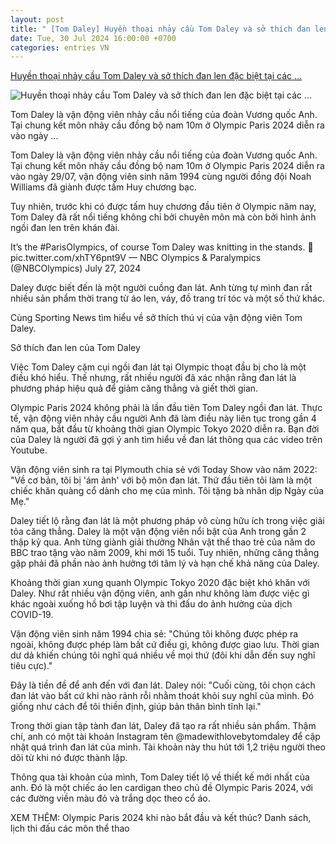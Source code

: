 ```yaml
---
layout: post
title: " [Tom Daley] Huyền thoại nhảy cầu Tom Daley và sở thích đan len đặc biệt tại các ..."
date: Tue, 30 Jul 2024 16:00:00 +0700
categories: entries VN
---
```

[Huyền thoại nhảy cầu Tom Daley và sở thích đan len đặc biệt tại các ...](https://www.sportingnews.com/vn/olympics/news/tom-daley-knitting-olympics-paris-2024-british-diver/b8aee9ed6a12a2cd95edb558)

![Huyền thoại nhảy cầu Tom Daley và sở thích đan len đặc biệt tại các ...](https://library.sportingnews.com/styles/crop_style_16_9_desktop/s3/2024-07/Tom-Daley-072724-getty-ftr.jpg?h=920929c4&itok=8TvZSLxm)

Tom Daley là vận động viên nhảy cầu nổi tiếng của đoàn Vương quốc Anh. Tại chung kết môn nhảy cầu đồng bộ nam 10m ở Olympic Paris 2024 diễn ra vào ngày ...

Tom Daley là vận động viên nhảy cầu nổi tiếng của đoàn Vương quốc Anh. Tại chung kết môn nhảy cầu đồng bộ nam 10m ở Olympic Paris 2024 diễn ra vào ngày 29/07, vận động viên sinh năm 1994 cùng người đồng đội Noah Williams đã giành được tấm Huy chương bạc.

Tuy nhiên, trước khi có được tấm huy chương đầu tiên ở Olympic năm nay, Tom Daley đã rất nổi tiếng không chỉ bởi chuyên môn mà còn bởi hình ảnh ngồi đan len trên khán đài.

It’s the #ParisOlympics, of course Tom Daley was knitting in the stands. 🧶 pic.twitter.com/xhTY6pnt9V — NBC Olympics & Paralympics (@NBCOlympics) July 27, 2024

Daley được biết đến là một người cuồng đan lát. Anh từng tự mình đan rất nhiều sản phẩm thời trang từ áo len, váy, đồ trang trí tóc và một số thứ khác.

Cùng Sporting News tìm hiểu về sở thích thú vị của vận động viên Tom Daley.

Sở thích đan len của Tom Daley

Việc Tom Daley cặm cụi ngồi đan lát tại Olympic thoạt đầu bị cho là một điều khó hiểu. Thế nhưng, rất nhiều người đã xác nhận rằng đan lát là phương pháp hiệu quả để giảm căng thẳng và giết thời gian.

Olympic Paris 2024 không phải là lần đầu tiên Tom Daley ngồi đan lát. Thực tế, vận động viên nhảy cầu người Anh đã làm điều này liên tục trong gần 4 năm qua, bắt đầu từ khoảng thời gian Olympic Tokyo 2020 diễn ra. Bạn đời của Daley là người đã gợi ý anh tìm hiểu về đan lát thông qua các video trên Youtube.

Vận động viên sinh ra tại Plymouth chia sẻ với Today Show vào năm 2022: "Về cơ bản, tôi bị 'ám ảnh' với bộ môn đan lát. Thứ đầu tiên tôi làm là một chiếc khăn quàng cổ dành cho mẹ của mình. Tôi tặng bà nhân dịp Ngày của Mẹ."

Daley tiết lộ rằng đan lát là một phương pháp vô cùng hữu ích trong việc giải tỏa căng thẳng. Daley là một vận động viên nổi bật của Anh trong gần 2 thập kỷ qua. Anh từng giành giải thưởng Nhân vật thể thao trẻ của năm do BBC trao tặng vào năm 2009, khi mới 15 tuổi. Tuy nhiên, những căng thẳng gặp phải đã phần nào ảnh hưởng tới tâm lý và hạn chế khả năng của Daley.

Khoảng thời gian xung quanh Olympic Tokyo 2020 đặc biệt khó khăn với Daley. Như rất nhiều vận động viên, anh gần như không làm được việc gì khác ngoài xuống hồ bơi tập luyện và thi đấu do ảnh hưởng của dịch COVID-19.

Vận động viên sinh năm 1994 chia sẻ: "Chúng tôi không được phép ra ngoài, không được phép làm bất cứ điều gì, không được giao lưu. Thời gian dư dả khiến chúng tôi nghĩ quá nhiều về mọi thứ (đôi khi dẫn đến suy nghĩ tiêu cực)."

Đây là tiền đề để anh đến với đan lát. Daley nói: "Cuối cùng, tôi chọn cách đan lát vào bất cứ khi nào rảnh rỗi nhằm thoát khỏi suy nghĩ của mình. Đó giống như cách để tôi thiền định, giúp bản thân bình tĩnh lại."

Trong thời gian tập tành đan lát, Daley đã tạo ra rất nhiều sản phẩm. Thậm chí, anh có một tài khoản Instagram tên @madewithlovebytomdaley để cập nhật quá trình đan lát của mình. Tài khoản này thu hút tới 1,2 triệu người theo dõi từ khi nó được thành lập.

Thông qua tài khoản của mình, Tom Daley tiết lộ về thiết kế mới nhất của anh. Đó là một chiếc áo len cardigan theo chủ đề Olympic Paris 2024, với các đường viền màu đỏ và trắng dọc theo cổ áo.

XEM THÊM: Olympic Paris 2024 khi nào bắt đầu và kết thúc? Danh sách, lịch thi đấu các môn thể thao


